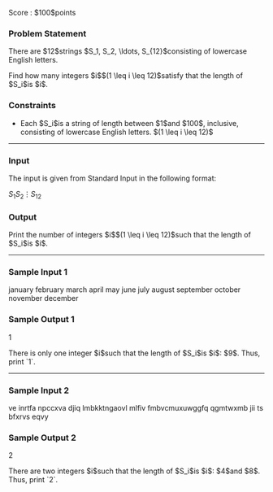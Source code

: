 
<div>

<span>

<span>

<p>
Score : $100$points
</p>

<div>

<section>

### **Problem Statement**

<p>
There are $12$strings $S_1, S_2, \ldots, S_{12}$consisting of lowercase English letters.
</p>

<p>
Find how many integers $i$$(1 \leq i \leq 12)$satisfy that the length of $S_i$is $i$.
</p>

</section>

</div>

<div>

<section>

### **Constraints**

<ul>

<li>
Each $S_i$is a string of length between $1$and $100$, inclusive, consisting of lowercase English letters. $(1 \leq i \leq 12)$
</li>

</ul>

</section>

</div>

---

<div>

<div>

<section>

### **Input**

<p>
The input is given from Standard Input in the following format:
</p>

<div>

$S_1$$S_2$$\vdots$$S_{12}$
</div>

</section>

</div>

<div>

<section>

### **Output**

<p>
Print the number of integers $i$$(1 \leq i \leq 12)$such that the length of $S_i$is $i$.
</p>

</section>

</div>

</div>

---

<div>

<section>

### **Sample Input 1**

<div>

january
february
march
april
may
june
july
august
september
october
november
december

</div>

</section>

</div>

<div>

<section>

### **Sample Output 1**

<div>

1

</div>

<p>
There is only one integer $i$such that the length of $S_i$is $i$: $9$. Thus, print `1`.
</p>

</section>

</div>

---

<div>

<section>

### **Sample Input 2**

<div>

ve
inrtfa
npccxva
djiq
lmbkktngaovl
mlfiv
fmbvcmuxuwggfq
qgmtwxmb
jii
ts
bfxrvs
eqvy

</div>

</section>

</div>

<div>

<section>

### **Sample Output 2**

<div>

2

</div>

<p>
There are two integers $i$such that the length of $S_i$is $i$: $4$and $8$. Thus, print `2`.
</p>

</section>

</div>

</span>

</span>

</div>
